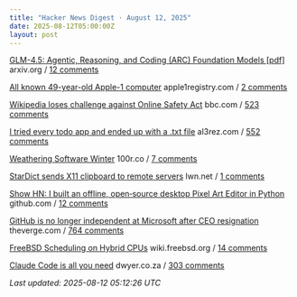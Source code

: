 ```yaml
---
title: "Hacker News Digest · August 12, 2025"
date: 2025-08-12T05:00:00Z
layout: post
---
```


[GLM-4.5: Agentic, Reasoning, and Coding (ARC) Foundation Models [pdf]](https://www.arxiv.org/pdf/2508.06471)  arxiv.org / [12 comments](https://news.ycombinator.com/item?id=44871337)

[All known 49-year-old Apple-1 computer](https://www.apple1registry.com/en/list.html)  apple1registry.com / [2 comments](https://news.ycombinator.com/item?id=44839575)

[Wikipedia loses challenge against Online Safety Act](https://www.bbc.com/news/articles/cjr11qqvvwlo)  bbc.com / [523 comments](https://news.ycombinator.com/item?id=44866208)

[I tried every todo app and ended up with a .txt file](https://www.al3rez.com/todo-txt-journey)  al3rez.com / [552 comments](https://news.ycombinator.com/item?id=44864134)

[Weathering Software Winter](https://100r.co/site/weathering_software_winter.html)  100r.co / [7 comments](https://news.ycombinator.com/item?id=44871901)

[StarDict sends X11 clipboard to remote servers](https://lwn.net/SubscriberLink/1032732/3334850da49689e1/)  lwn.net / [1 comments](https://news.ycombinator.com/item?id=44872313)

[Show HN: I built an offline, open‑source desktop Pixel Art Editor in Python](https://github.com/danterolle/tilf)  github.com / [12 comments](https://news.ycombinator.com/item?id=44870137)

[GitHub is no longer independent at Microsoft after CEO resignation](https://www.theverge.com/news/757461/microsoft-github-thomas-dohmke-resignation-coreai-team-transition)  theverge.com / [764 comments](https://news.ycombinator.com/item?id=44865560)

[FreeBSD Scheduling on Hybrid CPUs](https://wiki.freebsd.org/Scheduler/Hybrid)  wiki.freebsd.org / [14 comments](https://news.ycombinator.com/item?id=44833869)

[Claude Code is all you need](https://dwyer.co.za/static/claude-code-is-all-you-need.html)  dwyer.co.za / [303 comments](https://news.ycombinator.com/item?id=44864185)


_Last updated: 2025-08-12 05:12:26 UTC_

